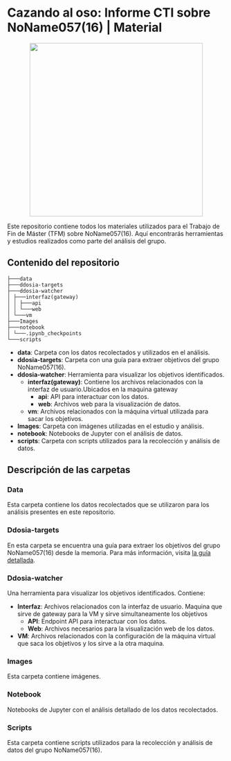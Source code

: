# Cazando al oso: Informe CTI sobre NoName057(16) | Material

<p align="center">
  <img src="https://github.com/user-attachments/assets/76dd9410-c1e8-4e59-b40a-d4455f07d02b" height=400px />
</p>
Este repositorio contiene todos los materiales utilizados para el Trabajo de Fin de Máster (TFM) sobre NoName057(16). Aquí encontrarás herramientas y estudios realizados como parte del análisis del grupo.

## Contenido del repositorio
```
├───data
├───ddosia-targets
├───ddosia-watcher
│ ├───interfaz(gateway)
│ │ ├───api
│ │ └───web
│ └───vm
├───Images
├───notebook
│ └───.ipynb_checkpoints
└───scripts
```

- **data**: Carpeta con los datos recolectados y utilizados en el análisis.
- **ddosia-targets**: Carpeta con una guía para extraer objetivos del grupo NoName057(16).
- **ddosia-watcher**: Herramienta para visualizar los objetivos identificados.
  - **interfaz(gateway)**: Contiene los archivos relacionados con la interfaz de usuario.Ubicados en la maquina gateway
    - **api**: API para interactuar con los datos.
    - **web**: Archivos web para la visualización de datos.
  - **vm**: Archivos relacionados con la máquina virtual utilizada para sacar los objetivos.
- **Images**: Carpeta con imágenes utilizadas en el estudio y análisis.
- **notebook**: Notebooks de Jupyter con el análisis de datos.
- **scripts**: Carpeta con scripts utilizados para la recolección y análisis de datos.

## Descripción de las carpetas

### Data

Esta carpeta contiene los datos recolectados que se utilizaron para los análisis presentes en este repositorio.

### Ddosia-targets

En esta carpeta se encuentra una guía para extraer los objetivos del grupo NoName057(16) desde la memoria. Para más información, visita [la guía detallada](https://m3str3.vercel.app/posts/ddosia-targets-from-memory).

### Ddosia-watcher

Una herramienta para visualizar los objetivos identificados. Contiene:

- **Interfaz**: Archivos relacionados con la interfaz de usuario. Maquina que sirve de gateway para la VM y sirve simultaneamente los objetivos
  - **API**: Endpoint API para interactuar con los datos.
  - **Web**: Archivos necesarios para la visualización web de los datos.
- **VM**: Archivos relacionados con la configuración de la máquina virtual que saca los objetivos y los sirve a la otra maquina.

### Images

Esta carpeta contiene imágenes.

### Notebook

Notebooks de Jupyter con el análisis detallado de los datos recolectados.

### Scripts

Esta carpeta contiene scripts utilizados para la recolección y análisis de datos del grupo NoName057(16).

